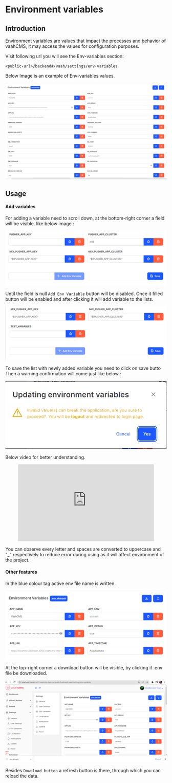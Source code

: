 # Environment variables

## Introduction

Environment variables are values that impact the processes and behavior of vaahCMS, it may access the values for configuration purposes.

Visit following url you will see the Env-variables section:
```http request
<public-url>/backend#/vaah/settings/env-variables
```
Below Image is an example of Env-variables values.

<img src="/images/env-setting-1.png">

## Usage

#### Add variables

For adding a variable need to scroll down, at the bottom-right corner a field will be visible.
like below image :

<img src="/images/env-setting-2.png">

Until the field is null ```Add Env Variable``` button will be disabled. Once it filled button will be enabled and after clicking it will add variable to the lists.

<img src="/images/env-setting-3.png">

To save the list with newly added variable you need to click on save butto
Then a warning confirmation will come just like below :

<img src="/images/env-setting-4.png">

Below video for better understanding.

<figure>
  <iframe src="https://img-v4.getdemo.dev/screenshot/chrome_jhtvHzEpDv.mp4" frameborder="0" allowfullscreen="true" style="width: 100%; aspect-ratio: 16/9;"> </iframe>
</figure>

You can observe every letter and spaces are converted to uppercase and "_" respectively to reduce error during using as it will affect environment of the project.

#### Other features

In the blue colour tag active env file name is written.

<img src="/images/env-setting-5.png">

At the top-right corner a download button will be visible, by clicking it .env file be downloaded.

<img src="/images/env-setting-6.png">

Besides `Download button` a refresh button is there, through which you can reload the data.
